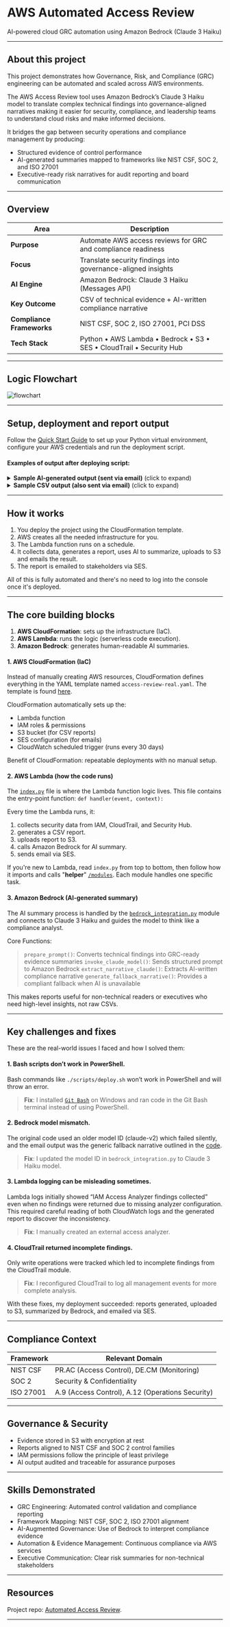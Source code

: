 # AWS Automated Access Review

AI-powered cloud GRC automation using Amazon Bedrock (Claude 3 Haiku)

---

## About this project

This project demonstrates how Governance, Risk, and Compliance (GRC) engineering can be automated and scaled across AWS environments.

The AWS Access Review tool uses Amazon Bedrock’s Claude 3 Haiku model to translate complex technical findings into governance-aligned narratives making it easier for security, compliance, and leadership teams to understand cloud risks and make informed decisions.

It bridges the gap between security operations and compliance management by producing:

- Structured evidence of control performance
- AI-generated summaries mapped to frameworks like NIST CSF, SOC 2, and ISO 27001
- Executive-ready risk narratives for audit reporting and board communication

---

## Overview

| Area                      | Description                                                          |
| ------------------------- | -------------------------------------------------------------------- |
| **Purpose**               | Automate AWS access reviews for GRC and compliance readiness         |
| **Focus**                 | Translate security findings into governance-aligned insights         |
| **AI Engine**             | Amazon Bedrock: Claude 3 Haiku (Messages API)                        |
| **Key Outcome**           | CSV of technical evidence + AI-written compliance narrative          |
| **Compliance Frameworks** | NIST CSF, SOC 2, ISO 27001, PCI DSS                                  |
| **Tech Stack**            | Python • AWS Lambda • Bedrock • S3 • SES • CloudTrail • Security Hub |

---

## Logic Flowchart

![flowchart](./assets/automated-access-review.png)

---

## Setup, deployment and report output

Follow the [Quick Start Guide](https://github.com/ajy0127/aws_automated_access_review#quick-start-guide) to set up your Python virtual environment, configure your AWS credentials and run the deployment script.

#### Examples of output after deploying script:

<details> <summary> <strong>Sample AI-generated output (sent via email)</strong> (click to expand)</summary>

![report](./assets/ai-report.png)

</details>

<details> <summary> <strong>Sample CSV output (also sent via email)</strong> (click to expand)</summary>

![CSVreport](./assets/csv-report.png)

</details>

---

## How it works

1. You deploy the project using the CloudFormation template.
2. AWS creates all the needed infrastructure for you.
3. The Lambda function runs on a schedule.
4. It collects data, generates a report, uses AI to summarize, uploads to S3 and emails the result.
5. The report is emailed to stakeholders via SES.

All of this is fully automated and there's no need to log into the console once it's deployed.

---

## The core building blocks 

1. **AWS CloudFormation**: sets up the infrastructure (IaC).
2. **AWS Lambda**: runs the logic (serverless code execution).
3. **Amazon Bedrock**: generates human-readable AI summaries.

#### 1. AWS CloudFormation (IaC)

Instead of manually creating AWS resources, CloudFormation defines everything in the YAML template named `access-review-real.yaml`. The template is found [here](https://github.com/ajy0127/aws_automated_access_review/tree/main/templates).

CloudFormation automatically sets up the:
- Lambda function
- IAM roles & permissions
- S3 bucket (for CSV reports)
- SES configuration (for emails)
- CloudWatch scheduled trigger (runs every 30 days)

Benefit of CloudFormation: repeatable deployments with no manual setup.

#### 2. AWS Lambda (how the code runs)

The [`index.py`](https://github.com/ajy0127/aws_automated_access_review/tree/main/src/lambda) file is where the Lambda function logic lives. This file contains the entry-point function: `def handler(event, context):`

Every time the Lambda runs, it:
1. collects security data from IAM, CloudTrail, and Security Hub.
2. generates a CSV report.
3. uploads report to S3.
4. calls Amazon Bedrock for AI summary.
5. sends email via SES.

If you're new to Lambda, read `index.py` from top to bottom, then follow how it imports and calls "**helper**" [`/modules`](https://github.com/ajy0127/aws_automated_access_review/tree/main/src/lambda/modules). Each module handles one specific task.

#### 3. Amazon Bedrock (AI-generated summary)

The AI summary process is handled by the [`bedrock_integration.py`](https://github.com/ajy0127/aws_automated_access_review/tree/main/src/lambda) module and connects to Claude 3 Haiku and guides the model to think like a compliance analyst.

Core Functions:
>`prepare_prompt()`: Converts technical findings into GRC-ready evidence summaries
>`invoke_claude_model()`: Sends structured prompt to Amazon Bedrock
>`extract_narrative_claude()`: Extracts AI-written compliance narrative
>`generate_fallback_narrative()`: Provides a compliant fallback when AI is unavailable

This makes reports useful for non-technical readers or executives who need high-level insights, not raw CSVs.

---

## Key challenges and fixes

These are the real-world issues I faced and how I solved them:

#### 1. Bash scripts don’t work in PowerShell.
Bash commands like `./scripts/deploy.sh` won’t work in PowerShell and will throw an error.
> **Fix**: I installed [`Git Bash`](https://git-scm.com/download/win) on Windows and ran code in the Git Bash terminal instead of using PowerShell.

#### 2. Bedrock model mismatch.
The original code used an older model ID (claude-v2) which failed silently, and the email output was the generic fallback narrative outlined in the [code](https://github.com/ajy0127/aws_automated_access_review/blob/main/src/lambda/bedrock_integration.py).
> **Fix**: I updated the model ID in `bedrock_integration.py` to Claude 3 Haiku model.

#### 3. Lambda logging can be misleading sometimes.
Lambda logs initially showed “IAM Access Analyzer findings collected” even when no findings were returned due to missing analyzer configuration. This required careful reading of both CloudWatch logs and the generated report to discover the inconsistency.
> **Fix**: I manually created an external access analyzer.

#### 4. CloudTrail returned incomplete findings.
Only write operations were tracked which led to incomplete findings from the CloudTrail module.
> **Fix**: I reconfigured CloudTrail to log all management events for more complete analysis.

With these fixes, my deployment succeeded: reports generated, uploaded to S3, summarized by Bedrock, and emailed via SES.

---

## Compliance Context

| Framework | Relevant Domain                                  |
| --------- | ------------------------------------------------ |
| NIST CSF  | PR.AC (Access Control), DE.CM (Monitoring)       |
| SOC 2     | Security & Confidentiality                       |
| ISO 27001 | A.9 (Access Control), A.12 (Operations Security) |

---

## Governance & Security

- Evidence stored in S3 with encryption at rest
- Reports aligned to NIST CSF and SOC 2 control families
- IAM permissions follow the principle of least privilege
- AI output audited and traceable for assurance purposes

---

## Skills Demonstrated

- GRC Engineering: Automated control validation and compliance reporting
- Framework Mapping: NIST CSF, SOC 2, ISO 27001 alignment
- AI-Augmented Governance: Use of Bedrock to interpret compliance evidence
- Automation & Evidence Management: Continuous compliance via AWS services
- Executive Communication: Clear risk summaries for non-technical stakeholders

---

## Resources

Project repo: [Automated Access Review](https://github.com/ajy0127/aws_automated_access_review).

---
